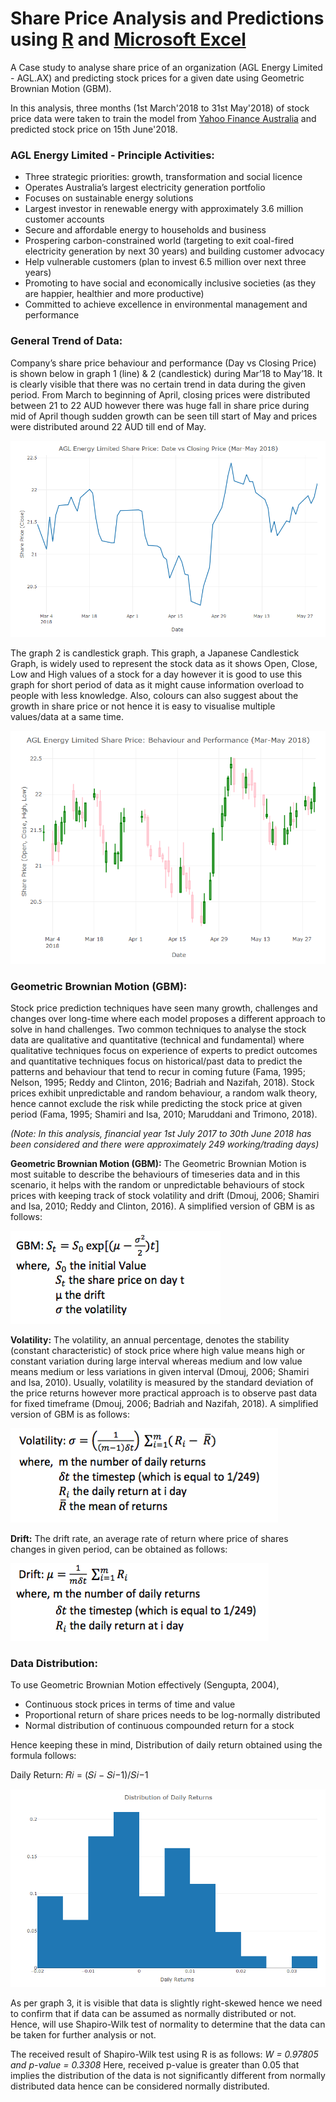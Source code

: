 # Share Price Analysis and Predictions using [R](/Program.R) and [Microsoft Excel](/Calculation.xlsx)

A Case study to analyse share price of an organization (AGL Energy Limited - AGL.AX) and predicting stock prices for a given date using Geometric Brownian Motion (GBM).

In this analysis, three months (1st March'2018 to 31st May'2018) of stock price data were taken to train the model from [Yahoo Finance Australia](https://au.finance.yahoo.com/quote/AGL.AX?p=AGL.AX&.tsrc=fin-srch) and predicted stock price on 15th June'2018.

### AGL Energy Limited - Principle Activities:
- Three strategic priorities: growth, transformation and social licence
- Operates Australia’s largest electricity generation portfolio
- Focuses on sustainable energy solutions
- Largest investor in renewable energy with approximately 3.6 million customer accounts
- Secure and affordable energy to households and business
- Prospering carbon-constrained world (targeting to exit coal-fired electricity generation by next 30 years) and building customer advocacy
- Help vulnerable customers (plan to invest 6.5 million over next three years)
- Promoting to have social and economically inclusive societies (as they are happier, healthier and more productive)
- Committed to achieve excellence in environmental management and performance

### General Trend of Data:
Company’s share price behaviour and performance (Day vs Closing Price) is shown below in graph 1 (line) & 2 (candlestick) during Mar’18 to May’18. It is clearly visible that there was no certain trend in data during the given period. From March to beginning of April, closing prices were distributed between 21 to 22 AUD however there was huge fall in share price during mid of April though sudden growth can be seen till start of May and prices were distributed around 22 AUD till end of May.

![Graph-1](/Images/LineGraph_Overview.png)

The graph 2 is candlestick graph. This graph, a Japanese Candlestick Graph, is widely used to represent the stock data as it shows Open, Close, Low and High values of a stock for a day however it is good to use this graph for short period of data as it might cause information overload to people with less knowledge. Also, colours can also suggest about the growth in share price or not hence it is easy to visualise multiple values/data at a same time.

![Graph-2](/Images/CandlestickGraph_Overview.png)

### Geometric Brownian Motion (GBM):
Stock price prediction techniques have seen many growth, challenges and changes over long-time where each model proposes a different approach to solve in hand challenges. Two common techniques to analyse the stock data are qualitative and quantitative (technical and fundamental) where qualitative techniques focus on experience of experts to predict outcomes and quantitative techniques focus on historical/past data to predict the patterns and behaviour that tend to recur in coming future (Fama, 1995; Nelson, 1995; Reddy and Clinton, 2016; Badriah and Nazifah, 2018). Stock prices exhibit unpredictable and random behaviour, a random walk theory, hence cannot exclude the risk while predicting the stock price at given period (Fama, 1995; Shamiri and Isa, 2010; Maruddani and Trimono, 2018).

*(Note: In this analysis, financial year 1st July 2017 to 30th June 2018 has been considered and there were approximately 249 working/trading days)*

**Geometric Brownian Motion (GBM):** The Geometric Brownian Motion is most suitable to describe the behaviours of timeseries data and in this scenario, it helps with the random or unpredictable behaviours of stock prices with keeping track of stock volatility and drift (Dmouj, 2006; Shamiri and Isa, 2010; Reddy and Clinton, 2016).
A simplified version of GBM is as follows:

![Image-1](/Images/Image1.png)

**Volatility:** The volatility, an annual percentage, denotes the stability (constant characteristic) of stock price where high value means high or constant variation during large interval whereas medium and low value means medium or less variations in given interval (Dmouj, 2006; Shamiri and Isa, 2010). Usually, volatility is measured by the standard deviation of the price returns however more practical approach is to observe past data for fixed timeframe (Dmouj, 2006; Badriah and Nazifah, 2018).
A simplified version of GBM is as follows:

![Image-2](/Images/Image2.png)

**Drift:** The drift rate, an average rate of return where price of shares changes in given period, can be obtained as follows:

![Image-3](/Images/Image3.png)

### Data Distribution:
To use Geometric Brownian Motion effectively (Sengupta, 2004),
- Continuous stock prices in terms of time and value
- Proportional return of share prices needs to be log-normally distributed
- Normal distribution of continuous compounded return for a stock

Hence keeping these in mind,
Distribution of daily return obtained using the formula follows: 

Daily Return: 𝑅𝑖 = (𝑆𝑖 − 𝑆𝑖−1)/𝑆𝑖−1

![Graph-3](/Images/Daily_Return_Distribution.png)

As per graph 3, it is visible that data is slightly right-skewed hence we need to confirm that if data can be assumed as normally distributed or not. Hence, will use Shapiro-Wilk test of normality to determine that the data can be taken for further analysis or not.

The received result of Shapiro-Wilk test using R is as follows:
*W = 0.97805 and p-value = 0.3308*
Here, received p-value is greater than 0.05 that implies the distribution of the data is not significantly different from normally distributed data hence can be considered normally distributed.